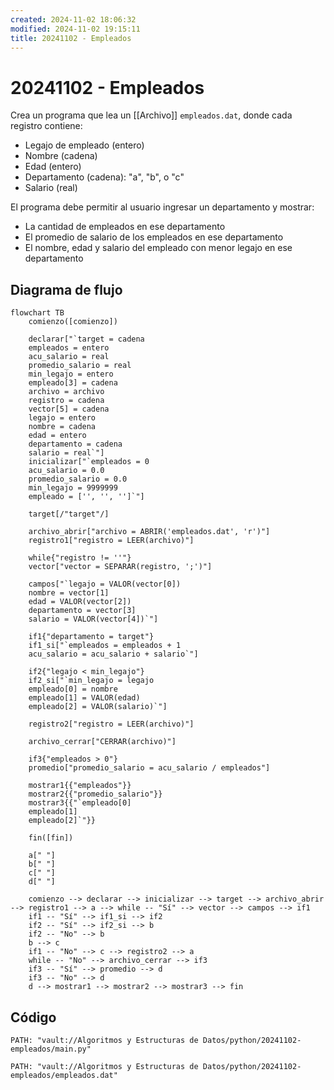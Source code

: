 ```yaml
---
created: 2024-11-02 18:06:32
modified: 2024-11-02 19:15:11
title: 20241102 - Empleados
---
```


# 20241102 - Empleados

Crea un programa que lea un [[Archivo]] `empleados.dat`, donde cada registro contiene:

- Legajo de empleado (entero)
- Nombre (cadena)
- Edad (entero)
- Departamento (cadena): "a", "b", o "c"
- Salario (real)

El programa debe permitir al usuario ingresar un departamento y mostrar:

- La cantidad de empleados en ese departamento
- El promedio de salario de los empleados en ese departamento
- El nombre, edad y salario del empleado con menor legajo en ese departamento

## Diagrama de flujo

```mermaid
flowchart TB
	comienzo([comienzo])
    
	declarar["`target = cadena
	empleados = entero
	acu_salario = real
	promedio_salario = real
	min_legajo = entero
	empleado[3] = cadena
	archivo = archivo
	registro = cadena
	vector[5] = cadena
	legajo = entero
	nombre = cadena
	edad = entero
	departamento = cadena
	salario = real`"]
	inicializar["`empleados = 0
	acu_salario = 0.0
	promedio_salario = 0.0
	min_legajo = 9999999
	empleado = ['', '', '']`"]
	
	target[/"target"/]
	
	archivo_abrir["archivo = ABRIR('empleados.dat', 'r')"]
	registro1["registro = LEER(archivo)"]
	
	while{"registro != ''"}
	vector["vector = SEPARAR(registro, ';')"]
	
    campos["`legajo = VALOR(vector[0])
    nombre = vector[1]
    edad = VALOR(vector[2])
    departamento = vector[3]
    salario = VALOR(vector[4])`"]
    
    if1{"departamento = target"}
    if1_si["`empleados = empleados + 1
    acu_salario = acu_salario + salario`"]
    
    if2{"legajo < min_legajo"}
    if2_si["`min_legajo = legajo
    empleado[0] = nombre
    empleado[1] = VALOR(edad)
    empleado[2] = VALOR(salario)`"]
    
    registro2["registro = LEER(archivo)"]
    
    archivo_cerrar["CERRAR(archivo)"]
    
    if3{"empleados > 0"}
    promedio["promedio_salario = acu_salario / empleados"]
    
    mostrar1{{"empleados"}}
    mostrar2{{"promedio_salario"}}
    mostrar3{{"`empleado[0]
    empleado[1]
    empleado[2]`"}}
    
    fin([fin])
    
    a[" "]
    b[" "]
    c[" "]
    d[" "]
    
	comienzo --> declarar --> inicializar --> target --> archivo_abrir --> registro1 --> a --> while -- "Sí" --> vector --> campos --> if1
	if1 -- "Sí" --> if1_si --> if2
	if2 -- "Sí" --> if2_si --> b
	if2 -- "No" --> b
	b --> c
	if1 -- "No" --> c --> registro2 --> a
	while -- "No" --> archivo_cerrar --> if3
	if3 -- "Sí" --> promedio --> d
	if3 -- "No" --> d
	d --> mostrar1 --> mostrar2 --> mostrar3 --> fin
```

## Código

```embed-python
PATH: "vault://Algoritmos y Estructuras de Datos/python/20241102-empleados/main.py"
```

```embed-python
PATH: "vault://Algoritmos y Estructuras de Datos/python/20241102-empleados/empleados.dat"
```
